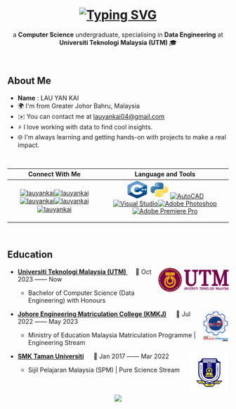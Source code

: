 <div align ="center">
    
  <!-- Typing Effect -->
# <a href="https://github.com/lauyankai"><img src="https://readme-typing-svg.demolab.com?font=Caveat&weight=500&size=45&pause=1001&color=1973F7&center=true&vCenter=true&random=false&width=435&lines=Hi%2C+I+am+Lau+Yan+Kai+!" alt="Typing SVG" /></a> 
a **Computer Science** undergraduate, specialising in **Data Engineering** at **Universiti Teknologi Malaysia (UTM)** 🎓

</div>

<div>&nbsp;</div>

 ## About Me

* **Name** : LAU YAN KAI
* 🌍 I'm from Greater Johor Bahru, Malaysia
* ✉️ You can contact me at lauyankai04@gmail.com
* ⚡ I love working with data to find cool insights.
* 🌐 I'm always learning and getting hands-on with projects to make a real impact.

<div>&nbsp;</div>

<div align="center">
    
| Connect With Me   | Language and Tools |
| :----------: | :----------: |
| <a href="https://linkedin.com/in/lauyankai" target="blank"><img align="center" src="https://raw.githubusercontent.com/rahuldkjain/github-profile-readme-generator/master/src/images/icons/Social/linked-in-alt.svg" alt="lauyankai" height="30" width="40" /><a href="https://facebook.com/lyankai" target="blank"><img align="center" src="https://raw.githubusercontent.com/rahuldkjain/github-profile-readme-generator/master/src/images/icons/Social/facebook.svg" alt="lauyankai" height="30" width="40" /><a href="https://github.com/lauyankai" target="blank"><img align="center" src="https://raw.githubusercontent.com/rahuldkjain/github-profile-readme-generator/master/src/images/icons/Social/github.svg" alt="lauyankai" height="30" width="40" /></a><a href="https://linkedin.com/in/lauyankai" target="blank"><img align="center" src="https://raw.githubusercontent.com/FortAwesome/Font-Awesome/6.x/svgs/brands/x-twitter.svg" alt="lauyankai" height="30" width="40" /><a href="https://linkedin.com/in/lauyankai" target="blank"><img align="center" src="https://raw.githubusercontent.com/pheralb/svgl/main/static/library/discord.svg" alt="lauyankai" height="30" width="40" />  |  <a href="https://www.w3schools.com/cpp/" target="_blank" rel="noreferrer"><img src="https://raw.githubusercontent.com/devicons/devicon/master/icons/cplusplus/cplusplus-original.svg" alt="cplusplus" width="50" height="40"/><a href="https://www.python.org" target="_blank" rel="noreferrer"><img src="https://raw.githubusercontent.com/devicons/devicon/master/icons/python/python-original.svg" alt="python" width="50" height="40"/><a href="https://www.autodesk.com/products/autocad/" target="_blank" rel="noreferrer"><img src="https://raw.githubusercontent.com//simple-icons/simple-icons/develop/icons/autocad.svg" alt="AutoCAD" width="50" height="40"/><a href="https://visualstudio.microsoft.com/" target="_blank" rel="noreferrer"><img src="https://raw.githubusercontent.com/pheralb/svgl/main/static/library/visual-studio.svg" alt="Visual Studio" width="40" height="40"/><a href="https://visualstudio.microsoft.com/" target="_blank" rel="noreferrer"><img src="https://raw.githubusercontent.com/pheralb/svgl/main/static/library/photoshop.svg" alt="Adobe Photoshop" width="50" height="40"/><a href="https://visualstudio.microsoft.com/" target="_blank" rel="noreferrer"><img src="https://raw.githubusercontent.com/pheralb/svgl/main/static/library/premiere.svg" alt="Adobe Premiere Pro" width="50" height="40"/></a> </p>

</div>

<div>&nbsp;</div>

## Education
<img align="right" width="160" src="https://raw.githubusercontent.com/lauyankai/lauyankai/main/images/LOGO%20UTM.jpg" />

- <strong> <a href="https://www.utm.my/"> Universiti Teknologi Malaysia (UTM) </a> </strong> &emsp; 📌 Oct 2023 —— Now
  
  - Bachelor of Computer Science (Data Engineering) with Honours


<img align="right" width="60" src="https://raw.githubusercontent.com/lauyankai/lauyankai/main/images/Logo%20KMKJ.png" />

- <strong><a href="https://www.kmkj.matrik.edu.my/">Johore Engineering Matriculation College (KMKJ)</a></strong> &emsp; 📌 Jul 2022 —— May 2023
  
  - Ministry of Education Malaysia Matriculation Programme | Engineering Stream

<img align="right" width="90" src="https://raw.githubusercontent.com/lauyankai/lauyankai/main/images/Logo%20SMKTUN.png" />

- <strong><a href="https://websmktamanunivers.wixsite.com/website">SMK Taman Universiti</a></strong> &emsp; 📌 Jan 2017 —— Mar 2022
  
  - Sijil Pelajaran Malaysia (SPM) | Pure Science Stream

<div>&nbsp;</div>
<div>&nbsp;</div>

<div align="center"><img src="https://quotes-github-readme.vercel.app/api?type=horizontal&theme=dark" /><br/></div>
